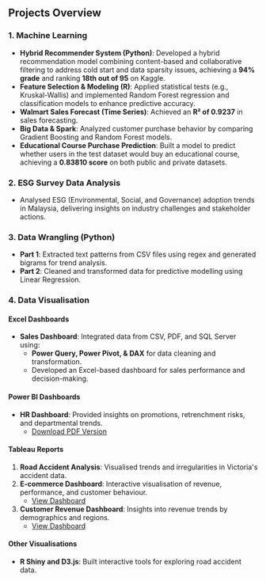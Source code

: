 ## **Projects Overview**
### **1. Machine Learning**  
- **Hybrid Recommender System (Python)**: Developed a hybrid recommendation model combining content-based and collaborative filtering to address cold start and data sparsity issues, achieving a **94% grade** and ranking **18th out of 95** on Kaggle.  
- **Feature Selection & Modeling (R)**: Applied statistical tests (e.g., Kruskal-Wallis) and implemented Random Forest regression and classification models to enhance predictive accuracy.  
- **Walmart Sales Forecast (Time Series)**: Achieved an **R² of 0.9237** in sales forecasting.  
- **Big Data & Spark**: Analyzed customer purchase behavior by comparing Gradient Boosting and Random Forest models.  
- **Educational Course Purchase Prediction**: Built a model to predict whether users in the test dataset would buy an educational course, achieving a **0.83810 score** on both public and private datasets.  

### **2. ESG Survey Data Analysis**
- Analysed ESG (Environmental, Social, and Governance) adoption trends in Malaysia, delivering insights on industry challenges and stakeholder actions.

### **3. Data Wrangling (Python)**
- **Part 1**: Extracted text patterns from CSV files using regex and generated bigrams for trend analysis.
- **Part 2**: Cleaned and transformed data for predictive modelling using Linear Regression.

### **4. Data Visualisation**
#### **Excel Dashboards**
- **Sales Dashboard**: Integrated data from CSV, PDF, and SQL Server using:
  - **Power Query, Power Pivot, & DAX** for data cleaning and transformation.
  - Developed an Excel-based dashboard for sales performance and decision-making.

#### **Power BI Dashboards**
- **HR Dashboard**: Provided insights on promotions, retrenchment risks, and departmental trends.  
  - [Download PDF Version](https://github.com/EmmanuelleHC/Data_Science_Portfolio/blob/main/Data%20Visualisation/Power%20BI/Clustered%20HR%20Data/HRData.pdf)

#### **Tableau Reports**
1. **Road Accident Analysis**: Visualised trends and irregularities in Victoria's accident data.
2. **E-commerce Dashboard**: Interactive visualisation of revenue, performance, and customer behaviour.  
   - [View Dashboard](https://public.tableau.com/views/EcommerceBook_17400246074320/Dashboard1?:language=en-US&:sid=&:redirect=auth&:display_count=n&:origin=viz_share_link)
3. **Customer Revenue Dashboard**: Insights into revenue trends by demographics and regions.  
   - [View Dashboard](https://public.tableau.com/views/CustomerAnalysis_17400243920380/Dashboard2?:language=en-US&:sid=&:redirect=auth&:display_count=n&:origin=viz_share_link)

#### **Other Visualisations**
- **R Shiny and D3.js**: Built interactive tools for exploring road accident data.